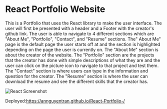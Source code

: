 # React Portfolio Website

This is a Portfolio that uses the React library to make the user interface. The user will first be presented with a header and a Footer with the creator's github link. The user is able to navigate to 4 different sections which are "About Me", "Portfolio", "Contact", and "Resume" sections. The" About Me" page is the default page the user starts off at and the section is highlighted depending on the page the user is currently on. The "About Me" section is about the creator of the website. The "Portfolio" section are the projects that the creator has done with simple descriptions of what they are and the user can click on the picture icon to navigate to that project and test them. The "Contact" section is where users can type in the information and question for the creator. The "Resume" section is where the user can download the resume and see the different skills that the creator has. 

![React Screenshot](https://user-images.githubusercontent.com/107017473/200614995-3945eefa-dd6e-403f-adc4-56206ecfbbca.png)


Deployed:https://annguyentran.github.io/React-Portfolio-/

